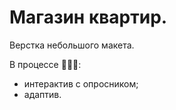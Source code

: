# Магазин квартир.  
Верстка небольшого макета.  

В процессе 🧑🏻‍💻:    
 - интерактив с опросником;  
 - адаптив.
